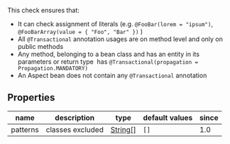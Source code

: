 This check ensures that:

- It can check assignment of literals (e.g. `@FooBar(lorem = "ipsum")`, `@FooBarArray(value = { "Foo", "Bar" })` )
- All `@Transactional` annotation usages are on method level and only on public methods
- Any method, belonging to a bean class and has an entity in its parameters or return type&nbsp;
has `@Transactional(propagation = Propagation.MANDATORY)`
- An Aspect bean does not contain any `@Transactional` annotation

## Properties

| name | description | type | default values | since |
|------|-------------|------|----------------|-------|
| patterns | classes excluded | [String[]][stringArray] | `[]` | 1.0 |

[stringArray]: https://checkstyle.sourceforge.io/property_types.html#String.5B.5D
